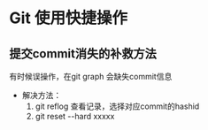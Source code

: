 # Git 使用快捷操作

## 提交commit消失的补救方法
有时候误操作，在git graph 会缺失commit信息
- 解决方法：
    1. git reflog 查看记录，选择对应commit的hashid
    2. git reset --hard xxxxx
